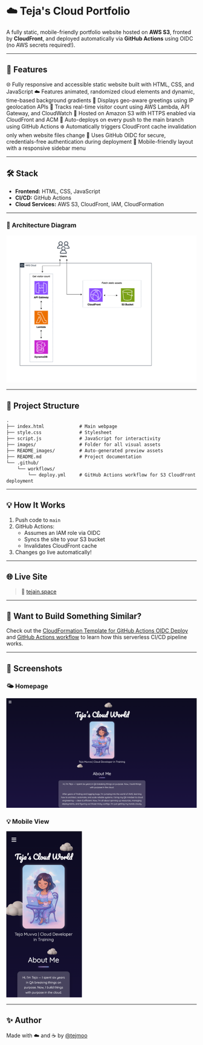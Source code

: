 # ☁️ Teja's Cloud Portfolio

A fully static, mobile-friendly portfolio website hosted on **AWS S3**, fronted by **CloudFront**, and deployed automatically via **GitHub Actions** using OIDC (no AWS secrets required!).

---

## 🚀 Features

🌐 Fully responsive and accessible static website built with HTML, CSS, and JavaScript
☁️ Features animated, randomized cloud elements and dynamic, time-based background gradients
📍 Displays geo-aware greetings using IP geolocation APIs
🔢 Tracks real-time visitor count using AWS Lambda, API Gateway, and CloudWatch
💾 Hosted on Amazon S3 with HTTPS enabled via CloudFront and ACM
🔄 Auto-deploys on every push to the main branch using GitHub Actions
❄️ Automatically triggers CloudFront cache invalidation only when website files change
🔐 Uses GitHub OIDC for secure, credentials-free authentication during deployment
🍔 Mobile-friendly layout with a responsive sidebar menu

---

## 🛠 Stack

- **Frontend:** HTML, CSS, JavaScript
- **CI/CD:** GitHub Actions
- **Cloud Services:** AWS S3, CloudFront, IAM, CloudFormation

---

### 🧱 Architecture Diagram

![Architecture](README_images/architecture.png)

---

## 📁 Project Structure

```
.
├── index.html             # Main webpage
├── style.css              # Stylesheet
├── script.js              # JavaScript for interactivity
├── images/                # Folder for all visual assets
├── README_images/         # Auto-generated preview assets 
├── README.md              # Project documentation
└── .github/
    └── workflows/
        └── deploy.yml     # GitHub Actions workflow for S3 CloudFront deployment
```

---

## 💡 How It Works

1. Push code to `main`
2. GitHub Actions:
   - Assumes an IAM role via OIDC
   - Syncs the site to your S3 bucket
   - Invalidates CloudFront cache
3. Changes go live automatically!

---

## 🌐 Live Site

> 🔗 [tejain.space](#)  

---

## 🧠 Want to Build Something Similar?

Check out the [CloudFormation Template for GitHub Actions OIDC Deploy](.github/cloudformation/github-oidc-deploy.yaml) and [GitHub Actions workflow](.github/workflows/deploy.yml) to learn how this serverless CI/CD pipeline works.

---

## 📸 Screenshots

### 🌤️ Homepage

<img src="README_images/web_screenshot.png" width="600" />

### 💡 Mobile View

<img src="README_images/mobile_screenshot.png" width="200" />

---

## ✨ Author

Made with ☁️ and ☕ by [@tejmoo](https://github.com/tejmoo)